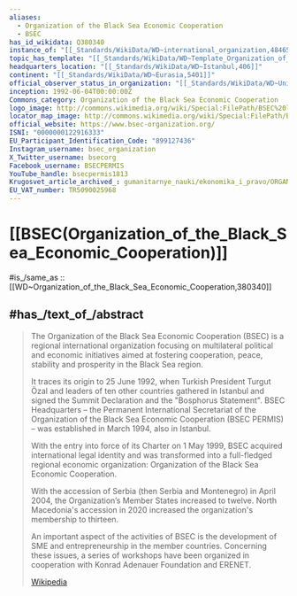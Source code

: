 ```yaml
---
aliases:
  - Organization of the Black Sea Economic Cooperation 
  - BSEC
has_id_wikidata: Q380340
instance_of: "[[_Standards/WikiData/WD~international_organization,484652]]"
topic_has_template: "[[_Standards/WikiData/WD~Template_Organization_of_the_Black_Sea_Economic_Cooperation,8845082]]"
headquarters_location: "[[_Standards/WikiData/WD~Istanbul,406]]"
continent: "[[_Standards/WikiData/WD~Eurasia,5401]]"
official_observer_status_in_organization: "[[_Standards/WikiData/WD~United_Nations_General_Assembly,47423]]"
inception: 1992-06-04T00:00:00Z
Commons_category: Organization of the Black Sea Economic Cooperation
logo_image: http://commons.wikimedia.org/wiki/Special:FilePath/BSEC%20logo.jpg
locator_map_image: http://commons.wikimedia.org/wiki/Special:FilePath/BSEC%20Map.png
official_website: https://www.bsec-organization.org/
ISNI: "0000000122916333"
EU_Participant_Identification_Code: "899127436"
Instagram_username: bsec_organization
X_Twitter_username: bsecorg
Facebook_username: BSECPERMIS
YouTube_handle: bsecpermis1813
Krugosvet_article_archived_: gumanitarnye_nauki/ekonomika_i_pravo/ORGANIZATSIYA_CHERNOMORSKOGO_EKONOMICHESKOGO_SOTRUDNICHESTVA_CHES.html
EU_VAT_number: TR5090025968
---
```


# [[BSEC(Organization_of_the_Black_Sea_Economic_Cooperation)]] 

#is_/same_as :: [[WD~Organization_of_the_Black_Sea_Economic_Cooperation,380340]] 

## #has_/text_of_/abstract 

> The Organization of the Black Sea Economic Cooperation (BSEC) 
> is a regional international organization focusing on multilateral political and economic initiatives 
> aimed at fostering cooperation, peace, stability and prosperity in the Black Sea region. 
> 
> It traces its origin to 25 June 1992, when Turkish President Turgut Özal 
> and leaders of ten other countries gathered in Istanbul 
> and signed the Summit Declaration and the "Bosphorus Statement". 
> BSEC Headquarters – the Permanent International Secretariat of the Organization of the Black Sea Economic Cooperation (BSEC PERMIS) – was established in March 1994, also in Istanbul.
>
> With the entry into force of its Charter on 1 May 1999, BSEC acquired international legal identity 
> and was transformed into a full-fledged regional economic organization: 
> Organization of the Black Sea Economic Cooperation. 
> 
> With the accession of Serbia (then Serbia and Montenegro) in April 2004, 
> the Organization’s Member States increased to twelve. 
> North Macedonia's accession in 2020 increased the organization's membership to thirteen.
>
> An important aspect of the activities of BSEC is 
> the development of SME and entrepreneurship in the member countries. 
> Concerning these issues, a series of workshops have been organized 
> in cooperation with Konrad Adenauer Foundation and ERENET.
>
> [Wikipedia](https://en.wikipedia.org/wiki/Organization%20of%20the%20Black%20Sea%20Economic%20Cooperation) 

